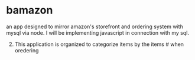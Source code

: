 # bamazon
an app designed to mirror amazon's storefront and ordering system with mysql via node. I will be implementing javascript in connection with my sql.

2. This application is organized to categorize items by the items # when oredering

